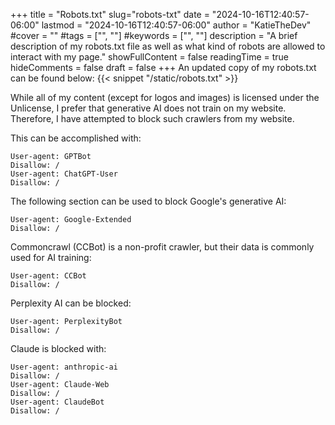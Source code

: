 +++
title = "Robots.txt"
slug="robots-txt"
date = "2024-10-16T12:40:57-06:00"
lastmod = "2024-10-16T12:40:57-06:00"
author = "KatieTheDev"
#cover = ""
#tags = ["", ""]
#keywords = ["", ""]
description = "A brief description of my robots.txt file as well as what kind of robots are allowed to interact with my page."
showFullContent = false
readingTime = true
hideComments = false
draft = false
+++
An updated copy of my robots.txt can be found below:
{{< snippet "/static/robots.txt" >}}

While all of my content (except for logos and images) is licensed under the Unlicense, I prefer that generative AI does not train on my website. Therefore, I have attempted to block such crawlers from my website.

This can be accomplished with:
```
User-agent: GPTBot
Disallow: /
User-agent: ChatGPT-User
Disallow: /
```

The following section can be used to block Google's generative AI:
```
User-agent: Google-Extended
Disallow: /
```

Commoncrawl (CCBot) is a non-profit crawler, but their data is commonly used for AI training:
```
User-agent: CCBot
Disallow: /
```

Perplexity AI can be blocked:
```
User-agent: PerplexityBot
Disallow: /
```

Claude is blocked with:
```
User-agent: anthropic-ai
Disallow: /
‍User-agent: Claude-Web
Disallow: /
User-agent: ClaudeBot
Disallow: /
```
